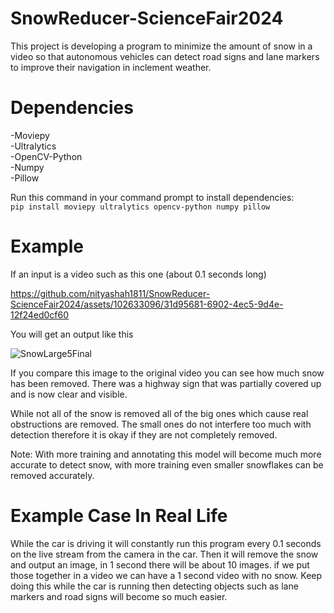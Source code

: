 # SnowReducer-ScienceFair2024
This project is developing a program to minimize the amount of snow in a video so that autonomous vehicles can detect road signs and lane markers to improve their navigation in inclement weather.


# Dependencies
-Moviepy                 
-Ultralytics                    
-OpenCV-Python                 
-Numpy                           
-Pillow

Run this command in your command prompt to install dependencies:                                         
```pip install moviepy ultralytics opencv-python numpy pillow``` 



# Example


If an input is a video such as this one (about 0.1 seconds long)

https://github.com/nityashah1811/SnowReducer-ScienceFair2024/assets/102633096/31d95681-6902-4ec5-9d4e-12f24ed0cf60


You will get an output like this

![SnowLarge5Final](https://github.com/nityashah1811/SnowReducer-ScienceFair2024/assets/102633096/c5e83353-37f9-4e0f-bddb-97c148501b89)

If you compare this image to the original video you can see how much snow has been removed. There was a highway sign that was partially covered up and is now clear and visible.

While not all of the snow is removed all of the big ones which cause real obstructions are removed. The small ones do not interfere too much with detection therefore it is okay if they are not completely removed.

Note: With more training and annotating this model will become much more accurate to detect snow, with more training even smaller snowflakes can be removed accurately.


# Example Case In Real Life

While the car is driving it will constantly run this program every 0.1 seconds on the live stream from the camera in the car. Then it will remove the snow and output an image, in 1 second there will be about 10 images. if we put those together in a video we can have a 1 second video with no snow. Keep doing this while the car is running then detecting objects such as lane markers and road signs will become so much easier.
